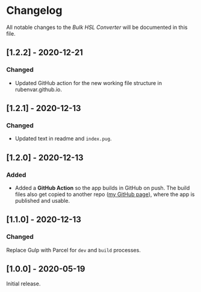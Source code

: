 # Changelog

All notable changes to the _Bulk HSL Converter_ will be documented in this file.

## [1.2.2] - 2020-12-21

### Changed

- Updated GitHub action for the new working file structure in rubenvar.github.io.

## [1.2.1] - 2020-12-13

### Changed

- Updated text in readme and `index.pug`.

## [1.2.0] - 2020-12-13

### Added

- Added a **GitHub Action** so the app builds in GitHub on push. The build files also get copied to another repo ([my GitHub page](https://github.com/rubenvar/rubenvar.github.io)), where the app is published and usable.

## [1.1.0] - 2020-12-13

### Changed

Replace Gulp with Parcel for `dev` and `build` processes.

## [1.0.0] - 2020-05-19

Initial release.
